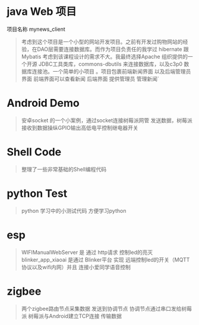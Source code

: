 # java Web 项目 
项目名称 mynews_client 
>考虑到这个项目是一个小型的网站开发项目。之前有开发过购物网站的经验，在DAO层需要连接数据库。而作为项目负责任的我学过 hibernate 跟 Mybatis 考虑到该课程设计的需求不大。我最终选择Apache 组织提供的一个开源 JDBC工具类库，commons-dbutils 来连接数据库，以及c3p0 数据库连接池。一个简单的小项目 。项目包裹前端新闻界面 以及后端管理员界面 前端界面可以查看新闻 后端界面 提供管理员 管理新闻`
# Android Demo
>安卓socket 的一个小案例，通过socket连接树莓派网管 发送数据，树莓派接收到数据操纵GPIO输出高低电平控制继电器开关
# Shell Code
> 整理了一些非常基础的Shell编程代码 

# python Test
> python 学习中的小测试代码 方便学习python

# esp
> WIFIManualWebServer 是 通过 http请求 控制led的亮灭 
> blinker_app_xiaoai 是通过 Blinker平台 实现 远端控制led的开关（MQTT协议以及wifi内网）并且 连接小爱同学语音控制
# zigbee
>两个zigbee路由节点采集数据 发送到协调节点 协调节点通过串口发给树莓派 树莓派与Android建立TCP连接 传输数据
